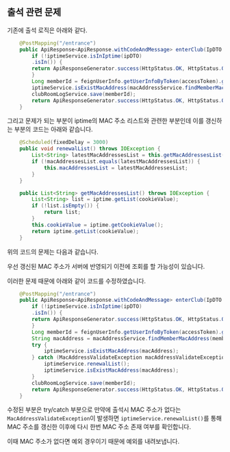 ## 출석 관련 문제

기존에 출석 로직은 아래와 같다.

```java
    @PostMapping("/entrance")
    public ApiResponse<ApiResponse.withCodeAndMessage> enterClub(IpDTO ipDTO, @RequestHeader(value = "Authorization") String accessToken) {
        if (!iptimeService.isInIptime(ipDTO)
        .isIn()) {
        return ApiResponseGenerator.success(HttpStatus.OK, HttpStatus.OK.value() + "100", "enter ecnv");
        }
        Long memberId = feignUserInfo.getUserInfoByToken(accessToken).getId();
        iptimeService.isExistMacAddress(macAddressService.findMemberMacAddress(memberId).getMacAddress());
        clubRoomLogService.save(memberId);
        return ApiResponseGenerator.success(HttpStatus.OK, HttpStatus.OK.value() + "100", "enter ecnv");
    }
```

그리고 문제가 되는 부분이 iptime의 MAC 주소 리스트와 관련한 부분인데 이를 갱신하는 부분의 코드는 아래와 같습니다.
```java
    @Scheduled(fixedDelay = 3000)
    public void renewalList() throws IOException {
        List<String> latestMacAddressesList = this.getMacAddressesList();
        if (!macAddressesList.equals(latestMacAddressesList)) {
            this.macAddressesList = latestMacAddressesList;
        }
    }

    public List<String> getMacAddressesList() throws IOException {
        List<String> list = iptime.getList(cookieValue);
        if (!list.isEmpty()) {
            return list;
        }
        this.cookieValue = iptime.getCookieValue();
        return iptime.getList(cookieValue);
    }
```

위의 코드의 문제는 다음과 같습니다.

우선 갱신된 MAC 주소가 서버에 반영되기 이전에 조회를 할 가능성이 있습니다.


이러한 문제 때문에 아래와 같이 코드를 수정하였습니다.

```java
    @PostMapping("/entrance")
    public ApiResponse<ApiResponse.withCodeAndMessage> enterClub(IpDTO ipDTO, @RequestHeader(value = "Authorization") String accessToken) throws IOException {
        if (!iptimeService.isInIptime(ipDTO)
        .isIn()) {
        return ApiResponseGenerator.success(HttpStatus.OK, HttpStatus.OK.value() + "100", "enter ecnv");
        }
        Long memberId = feignUserInfo.getUserInfoByToken(accessToken).getId();
        String macAddress = macAddressService.findMemberMacAddress(memberId).getMacAddress();
        try {
            iptimeService.isExistMacAddress(macAddress);
        } catch (MacAddressValidateException macAddressValidateException) {
            iptimeService.renewalList();
            iptimeService.isExistMacAddress(macAddress);
        }
        clubRoomLogService.save(memberId);
        return ApiResponseGenerator.success(HttpStatus.OK, HttpStatus.OK.value() + "100", "enter ecnv");
    }
```

수정된 부분은 try/catch 부분으로 만약에 출석시 MAC 주소가 없다는 `MacAddressValidateException`이 발생하면 `iptimeService.renewalList()`를 통해 MAC 주소를 갱신한 이후에 다시 한번 MAC 주소 존재 여부를 확인합니다.

이때 MAC 주소가 없다면 예외 경우이기 때문에 예외를 내려보냅니다.